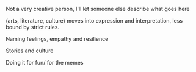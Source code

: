 Not a very creative person, I'll let someone else describe what goes here

(arts, literature, culture) moves into expression and interpretation, less bound by strict rules.

Naming feelings, empathy and resilience

Stories and culture

Doing it for fun/ for the memes